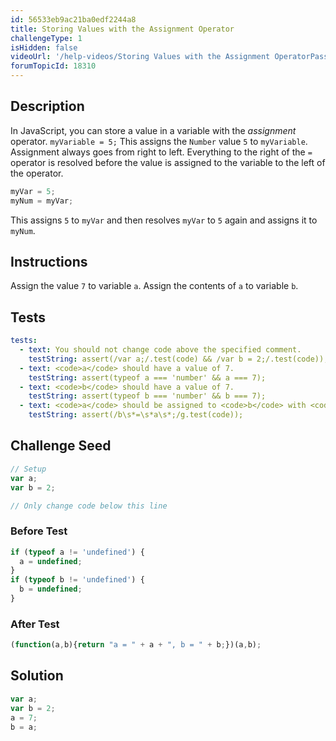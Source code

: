 ```yaml
---
id: 56533eb9ac21ba0edf2244a8
title: Storing Values with the Assignment Operator
challengeType: 1
isHidden: false
videoUrl: '/help-videos/Storing Values with the Assignment OperatorPassed.webm'
forumTopicId: 18310
---
```


## Description
<section id='description'>
In JavaScript, you can store a value in a variable with the <dfn>assignment</dfn> operator.
<code>myVariable = 5;</code>
This assigns the <code>Number</code> value <code>5</code> to <code>myVariable</code>.
Assignment always goes from right to left. Everything to the right of the <code>=</code> operator is resolved before the value is assigned to the variable to the left of the operator.

```js
myVar = 5;
myNum = myVar;
```

This assigns <code>5</code> to <code>myVar</code> and then resolves <code>myVar</code> to <code>5</code>  again and assigns it to <code>myNum</code>.
</section>

## Instructions
<section id='instructions'>
Assign the value <code>7</code> to variable <code>a</code>.
Assign the contents of <code>a</code> to variable <code>b</code>.
</section>

## Tests
<section id='tests'>

```yml
tests:
  - text: You should not change code above the specified comment.
    testString: assert(/var a;/.test(code) && /var b = 2;/.test(code));
  - text: <code>a</code> should have a value of 7.
    testString: assert(typeof a === 'number' && a === 7);
  - text: <code>b</code> should have a value of 7.
    testString: assert(typeof b === 'number' && b === 7);
  - text: <code>a</code> should be assigned to <code>b</code> with <code>=</code>.
    testString: assert(/b\s*=\s*a\s*;/g.test(code));

```

</section>

## Challenge Seed
<section id='challengeSeed'>

<div id='js-seed'>

```js
// Setup
var a;
var b = 2;

// Only change code below this line

```

</div>

### Before Test
<div id='js-setup'>

```js
if (typeof a != 'undefined') {
  a = undefined;
}
if (typeof b != 'undefined') {
  b = undefined;
}
```

</div>

### After Test
<div id='js-teardown'>

```js
(function(a,b){return "a = " + a + ", b = " + b;})(a,b);
```

</div>

</section>

## Solution
<section id='solution'>


```js
var a;
var b = 2;
a = 7;
b = a;
```

</section>
